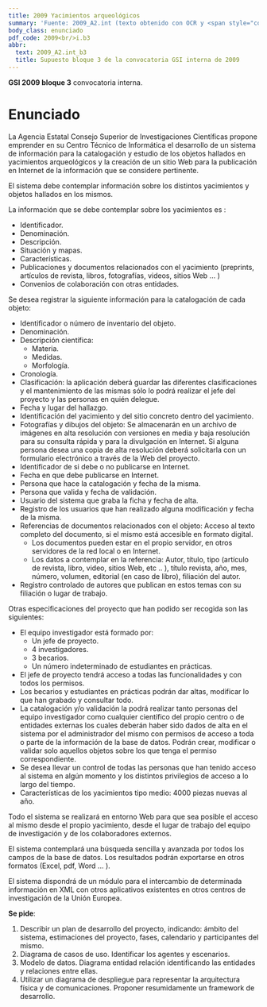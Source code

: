 ```yaml
---
title: 2009 Yacimientos arqueológicos
summary: 'Fuente: 2009_A2.int (texto obtenido con OCR y <span style="color:red; font-weight: bold;">sin revisar</span>)'
body_class: enunciado
pdf_code: 2009<br/>i.b3
abbr:
  text: 2009_A2.int_b3
  title: Supuesto bloque 3 de la convocatoria GSI interna de 2009
---
```


**GSI 2009 bloque 3** convocatoria interna.

# Enunciado

La Agencia Estatal Consejo Superior de Investigaciones Científicas propone emprender en su
Centro Técnico de Informática el desarrollo de un sistema de información para la catalogación y
estudio de los objetos hallados en yacimientos arqueológicos y la creación de un sitio Web para
la publicación en Internet de la información que se considere pertinente.

El sistema debe contemplar información sobre los distintos yacimientos y objetos hallados en
los mismos.

La información que se debe contemplar sobre los yacimientos es :

* Identificador.
* Denominación.
* Descripción.
* Situación y mapas.
* Características.
* Publicaciones y documentos relacionados con el yacimiento (preprints, artículos de
revista, libros, fotografías, videos, sitios Web ... )
* Convenios de colaboración con otras entidades.

Se desea registrar la siguiente información para la catalogación de cada objeto:

* Identificador o número de inventario del objeto.
* Denominación.
* Descripción científica:
    * Materia.
    * Medidas.
    * Morfología.
* Cronología.
* Clasificación: la aplicación deberá guardar las diferentes clasificaciones y el
mantenimiento de las mismas sólo lo podrá realizar el jefe del proyecto y las personas
en quién delegue.
* Fecha y lugar del hallazgo.
* Identificación del yacimiento y del sitio concreto dentro del yacimiento.
* Fotografías y dibujos del objeto: Se almacenarán en un archivo de imágenes en alta
resolución con versiones en media y baja resolución para su consulta rápida y para la
divulgación en Internet. Si alguna persona desea una copia de alta resolución deberá
solicitarla con un formulario electrónico a través de la Web del proyecto.
* Identificador de si debe o no publicarse en Internet.
* Fecha en que debe publicarse en Internet.
* Persona que hace la catalogación y fecha de la misma.
* Persona que valida y fecha de validación.
* Usuario del sistema que graba la ficha y fecha de alta.
* Registro de los usuarios que han realizado alguna modificación y fecha de la misma.
* Referencias de documentos relacionados con el objeto: Acceso al texto completo del
documento, si el mismo está accesible en formato digital.
    * Los documentos pueden estar en el propio servidor, en otros servidores de la red
local o en Internet.
    * Los datos a contemplar en la referencia: Autor, título, tipo (artículo de revista,
libro, video, sitios Web, etc .. ), título revista, año, mes, número, volumen, editorial
(en caso de libro), filiación del autor.
* Registro controlado de autores que publican en estos temas con su filiación o lugar de
trabajo.

Otras especificaciones del proyecto que han podido ser recogida son las siguientes:

* El equipo investigador está formado por:
    * Un jefe de proyecto.
    * 4 investigadores.
    * 3 becarios.
    * Un número indeterminado de estudiantes en prácticas.
* El jefe de proyecto tendrá acceso a todas las funcionalidades y con todos los permisos.
* Los becarios y estudiantes en prácticas podrán dar altas, modificar lo que han grabado y consultar todo.
* La catalogación y/o validación la podrá realizar tanto personas del equipo investigador como cualquier científico del propio centro o de entidades externas los cuales deberán
haber sido dados de alta en el sistema por el administrador del mismo con permisos de
acceso a toda o parte de la información de la base de datos. Podrán crear, modificar o validar solo aquellos objetos sobre los que tenga el permiso correspondiente.
* Se desea llevar un control de todas las personas que han tenido acceso al sistema en
algún momento y los distintos privilegios de acceso a lo largo del tiempo.
* Características de los yacimientos tipo medio: 4000 piezas nuevas al año.

Todo el sistema se realizará en entorno Web para que sea posible el acceso al mismo desde el
propio yacimiento, desde el lugar de trabajo del equipo de investigación y de los colaboradores
externos.

El sistema contemplará una búsqueda sencilla y avanzada por todos los campos de la base de
datos. Los resultados podrán exportarse en otros formatos (Excel, pdf, Word ... ).

El sistema dispondrá de un módulo para el intercambio de determinada información en XML
con otros aplicativos existentes en otros centros de investigación de la Unión Europea.

**Se pide**:

1. Describir un plan de desarrollo del proyecto, indicando: ámbito del sistema,
estimaciones del proyecto, fases, calendario y participantes del mismo.
2. Diagrama de casos de uso. Identificar los agentes y escenarios.
3. Modelo de datos. Diagrama entidad relación identificando las entidades y
relaciones entre ellas.
4. Utilizar un diagrama de despliegue para representar la arquitectura física y de
comunicaciones. Proponer resumidamente un framework de desarrollo.

